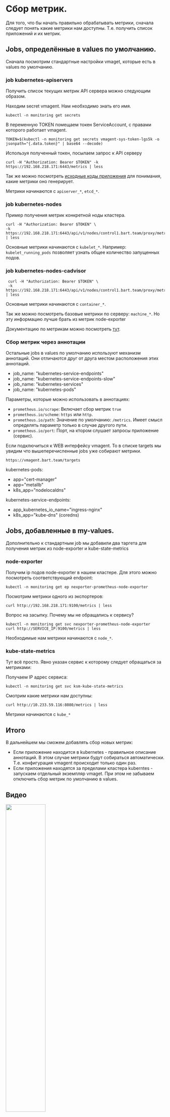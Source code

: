 # Сбор метрик.

Для того, что бы начать правильно обрабатывать метрики, сначала следует понять какие метрики нам доступны.
Т.е. получить список приложений и их метрик.

## Jobs, определённые в values по умолчанию.

Сначала посмотрим стандартные настройки vmaget, которые есть в values по умолчанию.

### job kubernetes-apiservers

Получить список текущих метрик API сервера можно следующим образом.

Находим secret vmagent. Нам необходимо знать его имя.

    kubectl -n monitoring get secrets

В переменную TOKEN помещаем токен ServiceAccount, с правами которого работает vmagent.

    TOKEN=$(kubectl -n monitoring get secrets vmagent-sys-token-lgs5k -o jsonpath="{.data.token}" | base64 --decode)

Используя полученный токен, посылаем запрос к API серверу

    curl -H "Authorization: Bearer $TOKEN" -k https://192.168.218.171:6443/metrics | less

Так же можно посмотреть [исходные коды приложения](https://github.com/kubernetes/apiserver/blob/release-1.23/pkg/endpoints/metrics/metrics.go)
для понимания, какие метрики оно генерирует.

Метрики начинаются с `apiserver_*`, `etcd_*`.

### job kubernetes-nodes

Пример получения метрик конкретной ноды кластера.

    curl -H "Authorization: Bearer $TOKEN" \
    -k https://192.168.218.171:6443/api/v1/nodes/control1.bart.team/proxy/metrics | less

Основные метрики начинаются с `kubelet_*`. Например: `kubelet_running_pods`
позволяет узнать общее количество запущенных подов.

### job kubernetes-nodes-cadvisor

     curl -H "Authorization: Bearer $TOKEN" \
     -k https://192.168.218.171:6443/api/v1/nodes/control1.bart.team/proxy/metrics/cadvisor | less

Основные метрики начинаются с `container_*`. 

Так же можно посмотреть базовые метрики по серверу: `machine_*`. Но эту информацию лучше
брать из метрик node-exporter

Документацию по метрикам можно посмотреть [тут](https://github.com/google/cadvisor/blob/master/docs/storage/prometheus.md).

### Сбор метрик через аннотации

Остальные jobs в values по умолчанию используют механизм аннотаций. Они отличаются друг от
друга местом расположения этих аннотаций.

* job_name: "kubernetes-service-endpoints"
* job_name: "kubernetes-service-endpoints-slow"
* job_name: "kubernetes-services"
* job_name: "kubernetes-pods"

Параметры, которые можно использовать в аннотациях:

* `prometheus.io/scrape`: Включает сбор метрик `true`
* `prometheus.io/scheme`: `https` или `http`.
* `prometheus.io/path`: Значение по умолчанию: `/metrics`. Имеет смысл определять параметр
только в случае другого пути.
* `prometheus.io/port`: Порт, на ктором слушает запросы приложение (сервис).

Если подключиться к WEB интерфейсу vmagent. То в списке targets мы увидим что вышеперечисленные jobs уже
собирают метрики.

    https://vmagent.bart.team/targets

kubernetes-pods:
* app="cert-manager"
* app="metallb"
* k8s_app="nodelocaldns"

kubernetes-service-endpoints:
* app_kubernetes_io_name="ingress-nginx"
* k8s_app="kube-dns" (coredns)

## Jobs, добавленные в my-values.

Дополнительно к стандартным job мы добавили два таргета для получения метрик из node-exporter
и kube-state-metrics

### node-exporter

Получим ip подов node-exporter в нашем кластере. Для этого можно посмотреть 
соответствующий endpoint:

    kubectl -n monitoring get ep nexporter-prometheus-node-exporter

Посмотрим метрики одного из экспортеров:

    curl http://192.168.218.171:9100/metrics | less

Вопрос на засыпку. Почему мы не обращались к сервису? 
    
    kubectl -n monitoring get svc nexporter-prometheus-node-exporter
    curl http://SERVICE_IP:9100/metrics | less

Необходимые нам метрики начинаются с `node_*`.

### kube-state-metrics

Тут всё просто. Явно указан сервис к которому следует обращаться за метриками:

Получаем IP адрес сервиса:

    kubectl -n monitoring get svc ksm-kube-state-metrics

Смотрим какие метрики нам доступны:

    curl http://10.233.59.116:8080/metrics | less

Метрики начинаются с `kube_*`

## Итого

В дальнейшем мы сможем добавлять сбор новых метрик:

* Если приложение находится в kubernetes - правильное описание аннотаций. В этом случае метрики будут собираться
автоматически. Т.е. конфигурация vmagent происходит только один раз.
* Если приложения находятся за пределами кластера kuberntes - запускаем отдельный экземпляр vmaget. При этом не забываем
отключить сбор метрик по умолчанию в values.

## Видео

[<img src="https://img.youtube.com/vi/t2kjG_JBmpk/maxresdefault.jpg" width="50%">](https://youtu.be/t2kjG_JBmpk)
